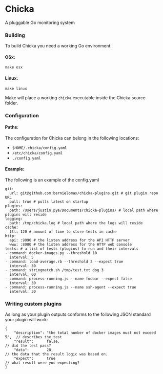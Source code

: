 # Chicka
A pluggable Go monitoring system

### Building

To build Chicka you need a working Go environment.

#### OSx:

``` 
make osx
```

#### Linux:

``` 
make linux
```

Make will place a working `chicka` executable inside the Chicka source folder.

### Configuration

#### Paths:

The configuration for Chicka can belong in the following locations:

* `$HOME/.chicka/config.yaml`
* `/etc/chicka/config.yaml`
* `./config.yaml`

#### Example:

The following is an example of the config.yaml

```
git:
  url: git@github.com:bernielomax/chicka-plugins.git # git plugin repo URL
  pull: true # pulls latest on startup
plugins:
  path: /Users/justin.pye/Documents/chicka-plugins/ # local path where plugins will reside
logging:
  path: /tmp/chicka.log # local path where the logs will reside
cache:
  ttl: 120 # amount of time to store tests in cache
http:
  api: :9090 # the listen address for the API HTTP server
  www: :8080 # the listen address for the HTTP web console
tests: # a list of tests (plugins) to run and their intervals
- command: docker-images.py --threshold 10
  interval: 5
- command: load-average.rb --threshold 2 --expect true
  interval: 30
- command: stringmatch.sh /tmp/test.txt dog 3
  interval: 60 
- command: process-running.js --name foobar --expect false
  interval: 30 
- command: process-running.js --name ssh-agent --expect true
  interval: 30

```

### Writing custom plugins

As long as your plugin outputs conforms to the following JSON standard your plugin will work:

```
{
    "description": "the total number of docker images must not exceed 5",  // describes the test
    "result":      false,                                                  // did the test pass?
    "data":        28,                                                     // the data that the result logic was based on.
    "expect":      true                                                    // what result were you expecting?
}
```